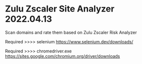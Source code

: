 # Zulu Zscaler Site Analyzer 2022.04.13
Scan domains and rate them based on Zulu Zscaler Risk Analyzer 

Required >>>> selenium
https://www.selenium.dev/downloads/

Required >>>> chromedriver.exe
https://sites.google.com/chromium.org/driver/downloads
